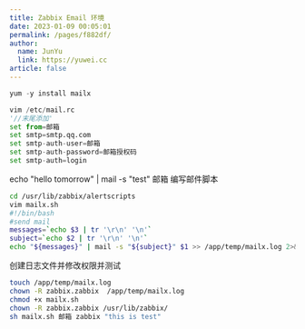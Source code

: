 ```yaml
---
title: Zabbix Email 环境
date: 2023-01-09 00:05:01
permalink: /pages/f882df/
author: 
  name: JunYu
  link: https://yuwei.cc
article: false
---
```

```python
yum -y install mailx

vim /etc/mail.rc
'//末尾添加'
set from=邮箱
set smtp=smtp.qq.com
set smtp-auth-user=邮箱
set smtp-auth-password=邮箱授权码
set smtp-auth=login
```
echo "hello tomorrow" | mail -s "test" 邮箱
编写邮件脚本
```bash
cd /usr/lib/zabbix/alertscripts
vim mailx.sh
#!/bin/bash
#send mail
messages=`echo $3 | tr '\r\n' '\n'`
subject=`echo $2 | tr '\r\n' '\n'`
echo "${messages}" | mail -s "${subject}" $1 >> /app/temp/mailx.log 2>&1
```
创建日志文件并修改权限并测试
```bash
touch /app/temp/mailx.log
chown -R zabbix.zabbix  /app/temp/mailx.log 
chmod +x mailx.sh 
chown -R zabbix.zabbix /usr/lib/zabbix/
sh mailx.sh 邮箱 zabbix "this is test"
```
